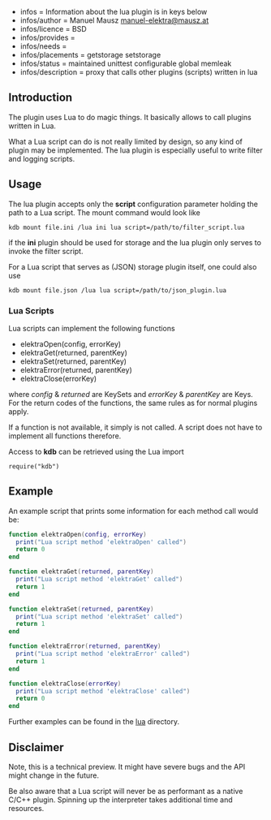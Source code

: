 - infos = Information about the lua plugin is in keys below
- infos/author = Manuel Mausz <manuel-elektra@mausz.at>
- infos/licence = BSD
- infos/provides =
- infos/needs =
- infos/placements = getstorage setstorage
- infos/status = maintained unittest configurable global memleak
- infos/description = proxy that calls other plugins (scripts) written in lua

## Introduction

The plugin uses Lua to do magic things. It basically allows to call plugins written in Lua.

What a Lua script can do is not really limited by design, so any kind of plugin may be
implemented. The lua plugin is especially useful to write filter and logging scripts.

## Usage

The lua plugin accepts only the **script** configuration parameter holding the path to a Lua
script. The mount command would look like

    kdb mount file.ini /lua ini lua script=/path/to/filter_script.lua

if the **ini** plugin should be used for storage and the lua plugin only serves to invoke the
filter script.

For a Lua script that serves as (JSON) storage plugin itself, one could also use

    kdb mount file.json /lua lua script=/path/to/json_plugin.lua

### Lua Scripts

Lua scripts can implement the following functions

- elektraOpen(config, errorKey)
- elektraGet(returned, parentKey)
- elektraSet(returned, parentKey)
- elektraError(returned, parentKey)
- elektraClose(errorKey)

where *config* & *returned* are KeySets and *errorKey* & *parentKey* are Keys.
For the return codes of the functions, the same rules as for normal plugins apply.

If a function is not available, it simply is not called. A script does not have to
implement all functions therefore.

Access to **kdb** can be retrieved using the Lua import

    require("kdb")

## Example

An example script that prints some information for each method call would be:

```lua
function elektraOpen(config, errorKey)
  print("Lua script method 'elektraOpen' called")
  return 0
end

function elektraGet(returned, parentKey)
  print("Lua script method 'elektraGet' called")
  return 1
end

function elektraSet(returned, parentKey)
  print("Lua script method 'elektraSet' called")
  return 1
end

function elektraError(returned, parentKey)
  print("Lua script method 'elektraError' called")
  return 1
end

function elektraClose(errorKey)
  print("Lua script method 'elektraClose' called")
  return 0
end
```

Further examples can be found in the [lua](lua/) directory.

## Disclaimer

Note, this is a technical preview. It might have severe bugs
and the API might change in the future.

Be also aware that a Lua script will never be as performant as a native C/C++ plugin.
Spinning up the interpreter takes additional time and resources.

